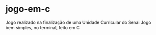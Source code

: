 # jogo-em-c
Jogo realizado na finalização de uma Unidade Curricular do Senai
Jogo bem simples, no terminal, feito em C
